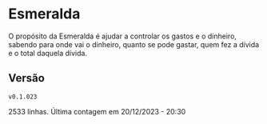 # Esmeralda

O propósito da Esmeralda é ajudar a controlar os gastos e o dinheiro,
sabendo para onde vai o dinheiro, quanto se pode gastar, quem fez a
dívida e o total daquela dívida.

## Versão
`v0.1.023`

2533 linhas. Última contagem em 20/12/2023 - 20:30